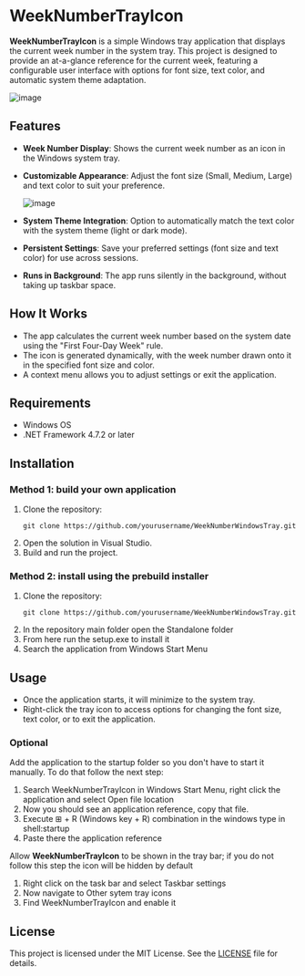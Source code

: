 # WeekNumberTrayIcon

**WeekNumberTrayIcon** is a simple Windows tray application that displays the current week number in the system tray. This project is designed to provide an at-a-glance reference for the current week, featuring a configurable user interface with options for font size, text color, and automatic system theme adaptation.

![image](https://github.com/user-attachments/assets/7597cb82-5e20-4079-a880-ae1ff9aaaf2f)

## Features

- **Week Number Display**: Shows the current week number as an icon in the Windows system tray.
- **Customizable Appearance**: Adjust the font size (Small, Medium, Large) and text color to suit your preference.
  
  ![image](https://github.com/user-attachments/assets/820b0544-5cd9-4c0a-b3be-767ae8d606fb)

- **System Theme Integration**: Option to automatically match the text color with the system theme (light or dark mode).
- **Persistent Settings**: Save your preferred settings (font size and text color) for use across sessions.
- **Runs in Background**: The app runs silently in the background, without taking up taskbar space.

## How It Works

- The app calculates the current week number based on the system date using the "First Four-Day Week" rule.
- The icon is generated dynamically, with the week number drawn onto it in the specified font size and color.
- A context menu allows you to adjust settings or exit the application.

## Requirements

- Windows OS
- .NET Framework 4.7.2 or later

## Installation 
### Method 1: build your own application

1. Clone the repository:
   ```
   git clone https://github.com/yourusername/WeekNumberWindowsTray.git
   ```
2. Open the solution in Visual Studio.
3. Build and run the project.

### Method 2: install using the prebuild installer
1. Clone the repository:
   ```
   git clone https://github.com/yourusername/WeekNumberWindowsTray.git
   ```
2. In the repository main folder open the Standalone folder
3. From here run the setup.exe to install it
4. Search the application from Windows Start Menu

## Usage

- Once the application starts, it will minimize to the system tray.
- Right-click the tray icon to access options for changing the font size, text color, or to exit the application.

### Optional
Add the application to the startup folder so you don't have to start it manually. To do that follow the next step:
1. Search WeekNumberTrayIcon in Windows Start Menu, right click the application and select Open file location
2. Now you should see an application reference, copy that file.
3. Execute ⊞ + R (Windows key + R) combination in the windows type in shell:startup
4. Paste there the application reference

Allow **WeekNumberTrayIcon** to be shown in the tray bar; if you do not follow this step the icon will be hidden by default
1. Right click on the task bar and select Taskbar settings
2. Now navigate to Other sytem tray icons
3. Find WeekNumberTrayIcon and enable it

## License

This project is licensed under the MIT License. See the [LICENSE](LICENSE) file for details.

